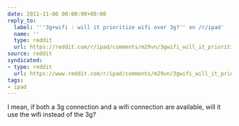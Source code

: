 ```yaml
---
date: 2011-11-06 00:00:00+00:00
reply_to:
  label: '''3g+wifi : will it prioritize wifi over 3g?'' on /r/ipad'
  name: ''
  type: reddit
  url: https://reddit.com/r/ipad/comments/m29vn/3gwifi_will_it_prioritize_wifi_over_3g/
source: reddit
syndicated:
- type: reddit
  url: https://www.reddit.com/r/ipad/comments/m29vn/3gwifi_will_it_prioritize_wifi_over_3g/c2xhljq/
tags:
- ipad
---
```


I mean, if both a 3g connection and a wifi connection are available, will it use the wifi instead of the 3g?